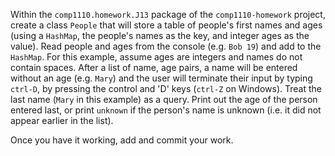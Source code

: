 Within the `comp1110.homework.J13` package of the `comp1110-homework` project,
create a class `People` that will store a table of people's first names and ages
(using a `HashMap`, the people's names as the key, and integer ages as the value).
Read people and ages from the console (e.g. `Bob 19`) and add to the `HashMap`.
For this example, assume ages are integers and names do not contain spaces. After
a list of name, age pairs, a name will be entered without an age (e.g. `Mary`) and
the user will terminate their input by typing `ctrl-D`, by pressing the control and
'D' keys (`ctrl-Z` on Windows).  Treat the last name (`Mary` in this example) as a
query.  Print out the age of the person entered last, or print `unknown` if the
person's name is unknown (i.e. it did not appear earlier in the list).

Once you have it working, add and commit your work.

